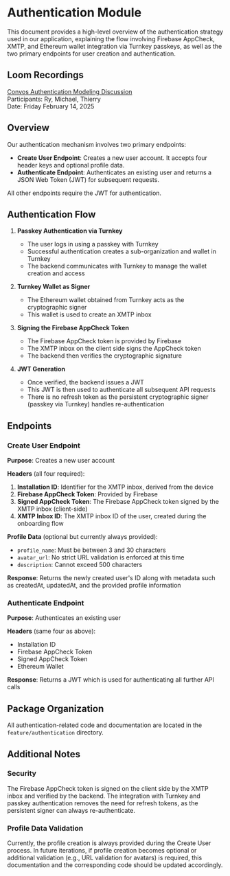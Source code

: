 # Authentication Module

This document provides a high-level overview of the authentication strategy used in our application, explaining the flow involving Firebase AppCheck, XMTP, and Ethereum wallet integration via Turnkey passkeys, as well as the two primary endpoints for user creation and authentication.

## Loom Recordings

[Convos Authentication Modeling Discussion](https://www.loom.com/share/0a1277074f2a4e989ecfe0141deac359)  
Participants: Ry, Michael, Thierry  
Date: Friday February 14, 2025

## Overview

Our authentication mechanism involves two primary endpoints:

- **Create User Endpoint**: Creates a new user account. It accepts four header keys and optional profile data.
- **Authenticate Endpoint**: Authenticates an existing user and returns a JSON Web Token (JWT) for subsequent requests.

All other endpoints require the JWT for authentication.

## Authentication Flow

1. **Passkey Authentication via Turnkey**

   - The user logs in using a passkey with Turnkey
   - Successful authentication creates a sub-organization and wallet in Turnkey
   - The backend communicates with Turnkey to manage the wallet creation and access

2. **Turnkey Wallet as Signer**

   - The Ethereum wallet obtained from Turnkey acts as the cryptographic signer
   - This wallet is used to create an XMTP inbox

3. **Signing the Firebase AppCheck Token**

   - The Firebase AppCheck token is provided by Firebase
   - The XMTP inbox on the client side signs the AppCheck token
   - The backend then verifies the cryptographic signature

4. **JWT Generation**
   - Once verified, the backend issues a JWT
   - This JWT is then used to authenticate all subsequent API requests
   - There is no refresh token as the persistent cryptographic signer (passkey via Turnkey) handles re-authentication

## Endpoints

### Create User Endpoint

**Purpose**: Creates a new user account

**Headers** (all four required):

1. **Installation ID**: Identifier for the XMTP inbox, derived from the device
2. **Firebase AppCheck Token**: Provided by Firebase
3. **Signed AppCheck Token**: The Firebase AppCheck token signed by the XMTP inbox (client-side)
4. **XMTP Inbox ID**: The XMTP inbox ID of the user, created during the onboarding flow

**Profile Data** (optional but currently always provided):

- `profile_name`: Must be between 3 and 30 characters
- `avatar_url`: No strict URL validation is enforced at this time
- `description`: Cannot exceed 500 characters

**Response**: Returns the newly created user's ID along with metadata such as createdAt, updatedAt, and the provided profile information

### Authenticate Endpoint

**Purpose**: Authenticates an existing user

**Headers** (same four as above):

- Installation ID
- Firebase AppCheck Token
- Signed AppCheck Token
- Ethereum Wallet

**Response**: Returns a JWT which is used for authenticating all further API calls

## Package Organization

All authentication-related code and documentation are located in the `feature/authentication` directory.

## Additional Notes

### Security

The Firebase AppCheck token is signed on the client side by the XMTP inbox and verified by the backend. The integration with Turnkey and passkey authentication removes the need for refresh tokens, as the persistent signer can always re-authenticate.

### Profile Data Validation

Currently, the profile creation is always provided during the Create User process. In future iterations, if profile creation becomes optional or additional validation (e.g., URL validation for avatars) is required, this documentation and the corresponding code should be updated accordingly.
